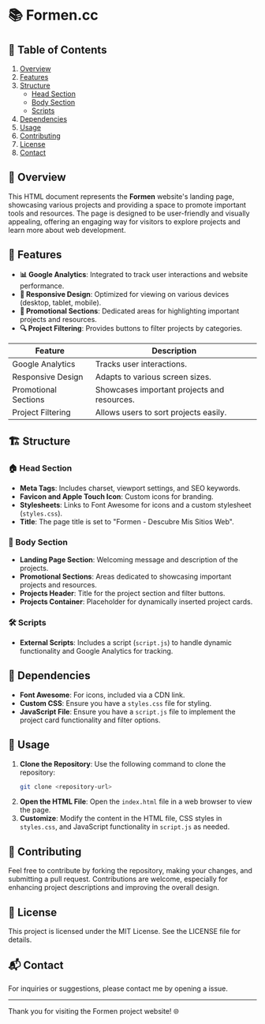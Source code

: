 # 📚 Formen.cc

## 📖 Table of Contents
1. [Overview](#overview)
2. [Features](#features)
3. [Structure](#structure)
   - [Head Section](#head-section)
   - [Body Section](#body-section)
   - [Scripts](#scripts)
4. [Dependencies](#dependencies)
5. [Usage](#usage)
6. [Contributing](#contributing)
7. [License](#license)
8. [Contact](#contact)

## 🚀 Overview
This HTML document represents the **Formen** website's landing page, showcasing various projects and providing a space to promote important tools and resources. The page is designed to be user-friendly and visually appealing, offering an engaging way for visitors to explore projects and learn more about web development.

## 🌟 Features
- **📊 Google Analytics**: Integrated to track user interactions and website performance.
- **📱 Responsive Design**: Optimized for viewing on various devices (desktop, tablet, mobile).
- **🎉 Promotional Sections**: Dedicated areas for highlighting important projects and resources.
- **🔍 Project Filtering**: Provides buttons to filter projects by categories.

| Feature              | Description                                            |
|----------------------|--------------------------------------------------------|
| Google Analytics      | Tracks user interactions.                              |
| Responsive Design     | Adapts to various screen sizes.                       |
| Promotional Sections  | Showcases important projects and resources.           |
| Project Filtering     | Allows users to sort projects easily.                 |

## 🏗️ Structure
### 🏠 Head Section
- **Meta Tags**: Includes charset, viewport settings, and SEO keywords.
- **Favicon and Apple Touch Icon**: Custom icons for branding.
- **Stylesheets**: Links to Font Awesome for icons and a custom stylesheet (`styles.css`).
- **Title**: The page title is set to "Formen - Descubre Mis Sitios Web".

### 📜 Body Section
- **Landing Page Section**: Welcoming message and description of the projects.
- **Promotional Sections**: Areas dedicated to showcasing important projects and resources.
- **Projects Header**: Title for the project section and filter buttons.
- **Projects Container**: Placeholder for dynamically inserted project cards.

### 🛠️ Scripts
- **External Scripts**: Includes a script (`script.js`) to handle dynamic functionality and Google Analytics for tracking.

## 🔗 Dependencies
- **Font Awesome**: For icons, included via a CDN link.
- **Custom CSS**: Ensure you have a `styles.css` file for styling.
- **JavaScript File**: Ensure you have a `script.js` file to implement the project card functionality and filter options.

## 🏁 Usage
1. **Clone the Repository**: Use the following command to clone the repository:
   ```bash
   git clone <repository-url>
   ```
2. **Open the HTML File**: Open the `index.html` file in a web browser to view the page.
3. **Customize**: Modify the content in the HTML file, CSS styles in `styles.css`, and JavaScript functionality in `script.js` as needed.

## 🤝 Contributing
Feel free to contribute by forking the repository, making your changes, and submitting a pull request. Contributions are welcome, especially for enhancing project descriptions and improving the overall design.

## 📝 License
This project is licensed under the MIT License. See the LICENSE file for details.

## 📬 Contact
For inquiries or suggestions, please contact me by opening a issue.

---

Thank you for visiting the Formen project website! 🌐
